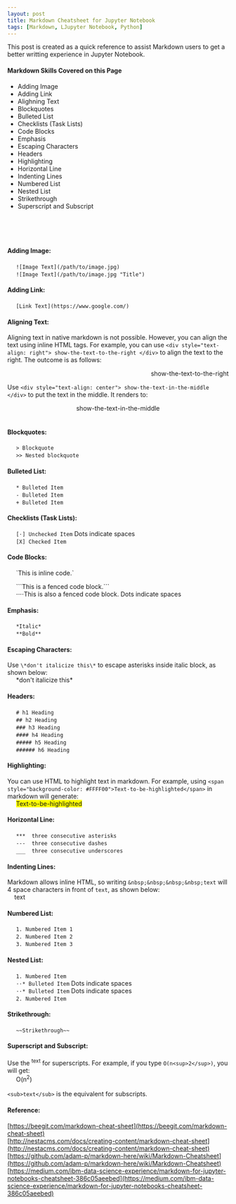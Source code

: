 ```yaml
---
layout: post
title: Markdown Cheatsheet for Jupyter Notebook
tags: [Markdown, LJupyter Notebook, Python]
---
```


This post is created as a quick reference to assist Markdown users to get a better writting experience in Jupyter Notebook.<br>

#### Markdown Skills Covered on this Page
* Adding Image
* Adding Link
* Alighning Text
* Blockquotes
* Bulleted List
* Checklists (Task Lists)
* Code Blocks
* Emphasis
* Escaping Characters
* Headers
* Highlighting
* Horizontal Line
* Indenting Lines
* Numbered List
* Nested List
* Strikethrough
* Superscript and Subscript
<br>
<br>
<br>


#### Adding Image:
&nbsp;&nbsp;&nbsp;&nbsp; `![Image Text](/path/to/image.jpg)`            <br>
&nbsp;&nbsp;&nbsp;&nbsp; `![Image Text](/path/to/image.jpg "Title")`    <br>

#### Adding Link:
&nbsp;&nbsp;&nbsp;&nbsp; `[Link Text](https://www.google.com/)`    <br>

#### Aligning Text:
Aligning text in native markdown is not possible. However, you can align the text using inline HTML tags. For example, you can use `<div style="text-align: right"> show-the-text-to-the-right </div>` to align the text to the right. The outcome is as follows:
<div style="text-align: right"> show-the-text-to-the-right </div>

Use `<div style="text-align: center"> show-the-text-in-the-middle </div>` to put the text in the middle. It renders to:
<div style="text-align: center"> show-the-text-in-the-middle </div>
<br>

#### Blockquotes:
&nbsp;&nbsp;&nbsp;&nbsp; `> Blockquote`            <br>
&nbsp;&nbsp;&nbsp;&nbsp; `>> Nested blockquote`    <br>

#### Bulleted List:
&nbsp;&nbsp;&nbsp;&nbsp; `* Bulleted Item`    <br>
&nbsp;&nbsp;&nbsp;&nbsp; `- Bulleted Item`    <br>
&nbsp;&nbsp;&nbsp;&nbsp; `+ Bulleted Item`    <br>

#### Checklists (Task Lists):
&nbsp;&nbsp;&nbsp;&nbsp; `[⋅] Unchecked Item`      Dots indicate spaces    <br>
&nbsp;&nbsp;&nbsp;&nbsp; `[X] Checked Item`    <br>

#### Code Blocks:
&nbsp;&nbsp;&nbsp;&nbsp; \`This is inline code.\`                                          <br>

&nbsp;&nbsp;&nbsp;&nbsp; \```This is a fenced code block.\```                              <br>
&nbsp;&nbsp;&nbsp;&nbsp; ⋅⋅⋅⋅This is also a fenced code block.      Dots indicate spaces     <br>

#### Emphasis:
&nbsp;&nbsp;&nbsp;&nbsp; `*Italic*`    <br>
&nbsp;&nbsp;&nbsp;&nbsp; `**Bold**`    <br>

#### Escaping Characters:
Use `\*don't italicize this\*` to escape asterisks inside italic block, as shown below:   <br>
&nbsp;&nbsp;&nbsp;&nbsp; \*don't italicize this\*   <br>


#### Headers:
&nbsp;&nbsp;&nbsp;&nbsp; `# h1 Heading`    <br>
&nbsp;&nbsp;&nbsp;&nbsp; `## h2 Heading`    <br>
&nbsp;&nbsp;&nbsp;&nbsp; `### h3 Heading`    <br>
&nbsp;&nbsp;&nbsp;&nbsp; `#### h4 Heading`    <br>
&nbsp;&nbsp;&nbsp;&nbsp; `##### h5 Heading`    <br>
&nbsp;&nbsp;&nbsp;&nbsp; `###### h6 Heading`    <br>

#### Highlighting:
You can use HTML to highlight text in markdown. For example, using `<span style="background-color: #FFFF00">Text-to-be-highlighted</span>` in markdown will generate:    <br>
&nbsp;&nbsp;&nbsp;&nbsp; <span style="background-color: #FFFF00">Text-to-be-highlighted</span>    <br>

#### Horizontal Line:
&nbsp;&nbsp;&nbsp;&nbsp; `***  three consecutive asterisks `      <br>
&nbsp;&nbsp;&nbsp;&nbsp; `---  three consecutive dashes `         <br>
&nbsp;&nbsp;&nbsp;&nbsp; `___  three consecutive underscores `    <br>

#### Indenting Lines:
Markdown allows inline HTML, so writing `&nbsp;&nbsp;&nbsp;&nbsp;text` will 4 space characters in front of `text`, as shown below: <br>
&nbsp;&nbsp;&nbsp;&nbsp;text    <br>

#### Numbered List:
&nbsp;&nbsp;&nbsp;&nbsp; `1. Numbered Item 1`    <br>
&nbsp;&nbsp;&nbsp;&nbsp; `2. Numbered Item 2`    <br>
&nbsp;&nbsp;&nbsp;&nbsp; `3. Numbered Item 3`    <br>

#### Nested List:
&nbsp;&nbsp;&nbsp;&nbsp;  `1. Numbered Item`                            <br>
&nbsp;&nbsp;&nbsp;&nbsp;  `⋅⋅* Bulleted Item`    Dots indicate spaces    <br>
&nbsp;&nbsp;&nbsp;&nbsp;  `⋅⋅* Bulleted Item`    Dots indicate spaces    <br>
&nbsp;&nbsp;&nbsp;&nbsp;  `2. Numbered Item`                            <br>


#### Strikethrough:
&nbsp;&nbsp;&nbsp;&nbsp; `~~Strikethrough~~`    <br>

#### Superscript and Subscript:
Use the <sup>text</sup> for superscripts. For example, if you type `O(n<sup>2</sup>)`, you will get: <br>
&nbsp;&nbsp;&nbsp;&nbsp;  O(n<sup>2</sup>)     <br>
<br>
`<sub>text</sub>` is the equivalent for subscripts. <br>




#### Reference:    <br>
[https://beegit.com/markdown-cheat-sheet](https://beegit.com/markdown-cheat-sheet) <br>
[http://nestacms.com/docs/creating-content/markdown-cheat-sheet](http://nestacms.com/docs/creating-content/markdown-cheat-sheet) <br>
[https://github.com/adam-p/markdown-here/wiki/Markdown-Cheatsheet](https://github.com/adam-p/markdown-here/wiki/Markdown-Cheatsheet) <br>
[https://medium.com/ibm-data-science-experience/markdown-for-jupyter-notebooks-cheatsheet-386c05aeebed](https://medium.com/ibm-data-science-experience/markdown-for-jupyter-notebooks-cheatsheet-386c05aeebed) <br>
